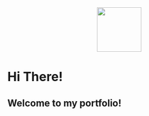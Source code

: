 <div id="header" align="center">
  <img src="[https://media.giphy.com/media/M9gbBd9nbDrOTu1Mqx/giphy.gif" width="100](https://media.giphy.com/media/qgQUggAC3Pfv687qPC/giphy.gif)"/>
</div>

<h1>Hi There!</h1>

<h2>Welcome to my portfolio!</h2>
